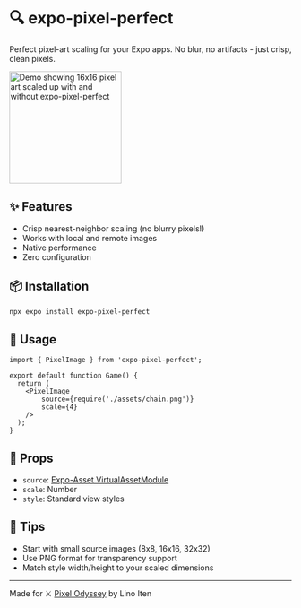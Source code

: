 # 🔍 expo-pixel-perfect

Perfect pixel-art scaling for your Expo apps. No blur, no artifacts - just crisp, clean pixels.

<image src="screenshot.png" alt="Demo showing 16x16 pixel art scaled up with and without expo-pixel-perfect" width="200">

## ✨ Features

- Crisp nearest-neighbor scaling (no blurry pixels!)
- Works with local and remote images
- Native performance
- Zero configuration

## 📦 Installation

```bash
npx expo install expo-pixel-perfect
```

## 🚀 Usage

```tsx
import { PixelImage } from 'expo-pixel-perfect';

export default function Game() {
  return (
    <PixelImage
        source={require('./assets/chain.png')}
        scale={4}
    />
  );
}
```

## 🎯 Props

- `source`: [Expo-Asset VirtualAssetModule](https://docs.expo.dev/versions/latest/sdk/asset/#frommodulevirtualassetmodule)
- `scale`: Number
- `style`: Standard view styles

## 🎨 Tips

- Start with small source images (8x8, 16x16, 32x32)
- Use PNG format for transparency support
- Match style width/height to your scaled dimensions

---
Made for ⚔️ [Pixel Odyssey](pixel-odyssey.app) by Lino Iten